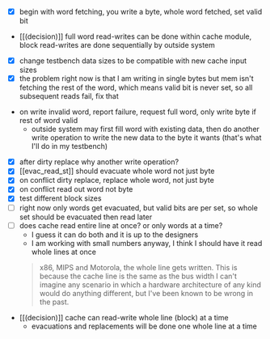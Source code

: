 - [x] begin with word fetching, you write a byte, whole word fetched, set valid bit
- [[(decision)]] full word read-writes can be done within cache module, block read-writes are done sequentially by outside system
- [x] change testbench data sizes to be compatible with new cache input sizes
- [x] the problem right now is that I am writing in single bytes but mem isn't fetching the rest of the word, which means valid bit is never set, so all subsequent reads fail, fix that
- on write invalid word, report failure, request full word, only write byte if rest of word valid
	- outside system may first fill word with existing data, then do another write operation to write the new data to the byte it wants (that's what I'll do in my testbench)
- [x] after dirty replace why another write operation? 
- [x] [[evac_read_st]] should evacuate whole word not just byte
- [x] on conflict dirty replace, replace whole word, not just byte
- [x] on conflict read out word not byte
- [x] test different block sizes
- [ ] right now only words get evacuated, but valid bits are per set, so whole set should be evacuated then read later
- [ ] does cache read entire line at once? or only words at a time?
	- I guess it can do both and it is up to the designers
	- I am working with small numbers anyway, I think I should have it read whole lines at once
	> x86, MIPS and Motorola, the whole line gets written. This is because the cache line is the same as the bus width
	> I can't imagine any scenario in which a hardware architecture of any kind would do anything different, but I've been known to be wrong in the past.
	
- [[(decision)]] cache can read-write whole line (block) at a time
	- evacuations and replacements will be done one whole line at a time